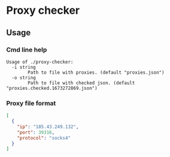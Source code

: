 # Proxy checker

## Usage

### Cmd line help

```shell
Usage of ./proxy-checker:
  -i string
    	Path to file with proxies. (default "proxies.json")
  -o string
    	Path to file with checked json. (default "proxies.checked.1673272869.json")
```

### Proxy file format

```json
[
  {
    "ip": "185.43.249.132",
    "port": 39316,
    "protocol": "socks4"
  }
]
```